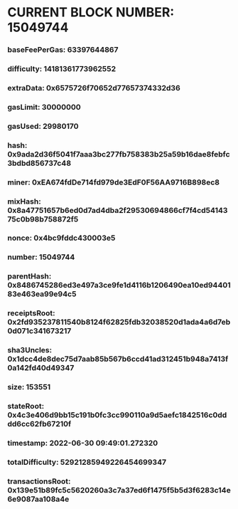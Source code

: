 # CURRENT BLOCK NUMBER: 15049744

### baseFeePerGas: 63397644867
### difficulty: 14181361773962552
### extraData: 0x6575726f70652d77657374332d36
### gasLimit: 30000000
### gasUsed: 29980170
### hash: 0x9ada2d36f5041f7aaa3bc277fb758383b25a59b16dae8febfc3bdbd856737c48
### miner: 0xEA674fdDe714fd979de3EdF0F56AA9716B898ec8
### mixHash: 0x8a47751657b6ed0d7ad4dba2f29530694866cf7f4cd5414375c0b98b758872f5
### nonce: 0x4bc9fddc430003e5
### number: 15049744
### parentHash: 0x8486745286ed3e497a3ce9fe1d4116b1206490ea10ed9440183e463ea99e94c5
### receiptsRoot: 0x2fd935237811540b8124f62825fdb32038520d1ada4a6d7eb0d071c341673217
### sha3Uncles: 0x1dcc4de8dec75d7aab85b567b6ccd41ad312451b948a7413f0a142fd40d49347
### size: 153551
### stateRoot: 0x4c3e406d9bb15c191b0fc3cc990110a9d5aefc1842516c0dddd6cc62fb67210f
### timestamp: 2022-06-30 09:49:01.272320
### totalDifficulty: 52921285949226454699347
### transactionsRoot: 0x139e51b89fc5c5620260a3c7a37ed6f1475f5b5d3f6283c14e6e9087aa108a4e
